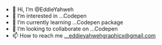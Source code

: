 - 👋 Hi, I’m @EddieYahweh
- 👀 I’m interested in ...Codepen
- 🌱 I’m currently learning ...Codepen package
- 💞️ I’m looking to collaborate on ...Codepen
- 📫 How to reach me ...eddieyahwehgraphicx@gmail.com

<!---
EddieYahweh/EddieYahweh is a ✨ special ✨ repository because its `README.md` (this file) appears on your GitHub profile.
You can click the Preview link to take a look at your changes.
--->
